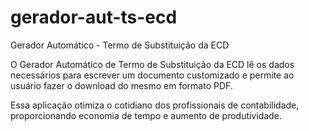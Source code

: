 # gerador-aut-ts-ecd
Gerador Automático - Termo de Substituição da ECD

O Gerador Automático de Termo de Substituição da ECD lê os dados necessários para escrever um documento customizado e permite ao usuário fazer o download do mesmo em formato PDF.

Essa aplicação otimiza o cotidiano dos profissionais de contabilidade, proporcionando economia de tempo e aumento de produtividade.
